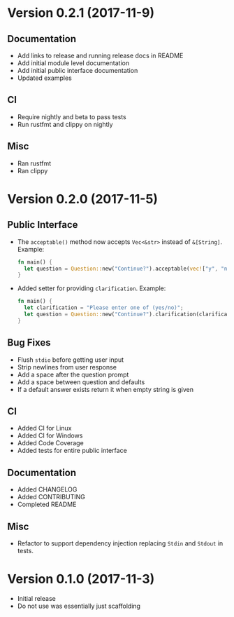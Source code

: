Version 0.2.1 (2017-11-9)
=========================

Documentation
-------------
- Add links to release and running release docs in README
- Add initial module level documentation 
- Add initial public interface documentation
- Updated examples

CI
--
- Require nightly and beta to pass tests
- Run rustfmt and clippy on nightly

Misc
----
- Ran rustfmt
- Ran clippy 

Version 0.2.0 (2017-11-5)
=========================

Public Interface
----------------

- The `acceptable()` method now accepts `Vec<&str>` instead of `&[String]`.
  Example:
  ```rust
  fn main() {
	let question = Question::new("Continue?").acceptable(vec!["y", "n"]);
  }
  ```
- Added setter for providing `clarification`.
  Example:
  ```rust
  fn main() {
	let clarification = "Please enter one of (yes/no)";
	let question = Question::new("Continue?").clarification(clarification);
  }
  ```

Bug Fixes
---------
- Flush `stdio` before getting user input
- Strip newlines from user response
- Add a space after the question prompt
- Add a space between question and defaults
- If a default answer exists return it when empty string is given

CI
--
- Added CI for Linux
- Added CI for Windows
- Added Code Coverage
- Added tests for entire public interface

Documentation
-------------
- Added CHANGELOG
- Added CONTRIBUTING
- Completed README

Misc
----
- Refactor to support dependency injection replacing `Stdin` and `Stdout` in tests.


Version 0.1.0 (2017-11-3)
=========================

- Initial release
- Do not use was essentially just scaffolding
